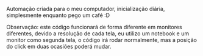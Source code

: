 Automação criada para o meu computador, inicialização diária, simplesmente enquanto pego um café :D

Observação: este código funcionará de forma diferente em monitores diferentes, devido a resolução de cada tela, eu utilizo um notebook e um monitor como segunda tela, o código irá rodar normalmente, mas a posição do click em duas ocasiões poderá mudar.  
